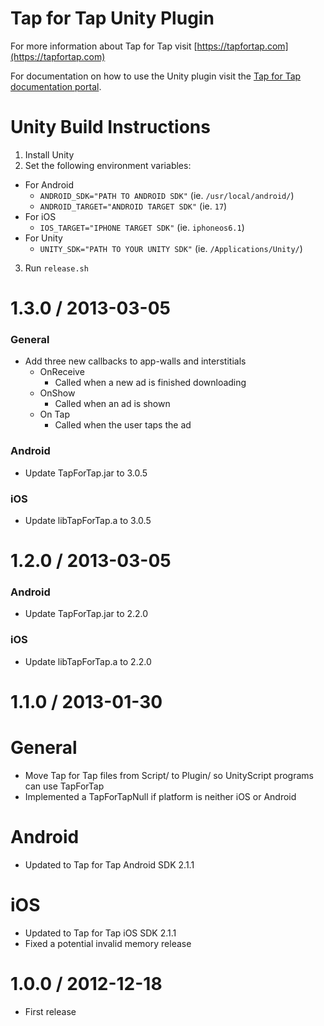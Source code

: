 # Tap for Tap Unity Plugin

For more information about Tap for Tap visit [https://tapfortap.com](https://tapfortap.com)

For documentation on how to use the Unity plugin visit the [Tap for Tap documentation portal](https://tapfortap.com/doc/plugins/Unity).

# Unity  Build Instructions 

1. Install Unity
2. Set the following environment variables:
  - For Android
      - `ANDROID_SDK="PATH TO ANDROID SDK"` (ie. `/usr/local/android/`) 
      - `ANDROID_TARGET="ANDROID TARGET SDK"` (ie. `17`)
  - For iOS
      - `IOS_TARGET="IPHONE TARGET SDK"` (ie. `iphoneos6.1`)
  - For Unity
      - `UNITY_SDK="PATH TO YOUR UNITY SDK"` (ie. `/Applications/Unity/`)
3. Run `release.sh`

1.3.0 / 2013-03-05
==================
### General
- Add three new callbacks to app-walls and interstitials
  - OnReceive
      - Called when a new ad is finished downloading
  - OnShow
  	  - Called when an ad is shown
  - On Tap
  	  - Called when the user taps the ad

### Android
- Update TapForTap.jar to 3.0.5

### iOS
- Update libTapForTap.a to 3.0.5

1.2.0 / 2013-03-05
==================
### Android
- Update TapForTap.jar to 2.2.0

### iOS
- Update libTapForTap.a to 2.2.0

1.1.0 / 2013-01-30
==================

General
=======
* Move Tap for Tap files from Script/ to Plugin/ so UnityScript programs can use TapForTap
* Implemented a TapForTapNull if platform is neither iOS or Android

Android
=======
* Updated to Tap for Tap Android SDK 2.1.1

iOS
===
* Updated to Tap for Tap iOS SDK 2.1.1
* Fixed a potential invalid memory release 

1.0.0 / 2012-12-18
==================
- First release
